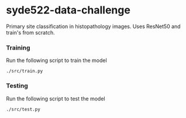 # syde522-data-challenge
Primary site classification in histopathology images. Uses ResNet50 and train's from scratch.

### Training
Run the following script to train the model
```
./src/train.py
```

### Testing
Run the following script to test the model
```
./src/test.py
```
